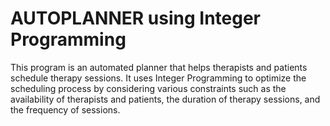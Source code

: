 # AUTOPLANNER using Integer Programming

This program is an automated planner that helps therapists and patients schedule therapy sessions. It uses Integer Programming to optimize the scheduling process by considering various constraints such as the availability of therapists and patients, the duration of therapy sessions, and the frequency of sessions.

